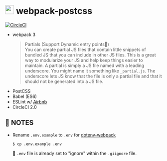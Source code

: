 # <img src="https://github-sect.s3-ap-northeast-1.amazonaws.com/logo.svg" width="28" height="auto"> webpack-postcss
[![CircleCI](https://circleci.com/gh/sectsect/webpack-postcss.svg?style=svg)](https://circleci.com/gh/sectsect/webpack-postcss)

- webpack 3
  > Partials (Support Dynamic entry points:icecream:)   
  You can create partial JS files that contain little snippets of bundled JS that you can include in other JS files. This is a great way to modularize your JS and help keep things easier to maintain. A partial is simply a JS file named with a leading underscore. You might name it something like `_partial.js`. The underscore lets JS know that the file is only a partial file and that it should not be generated into a JS file.
- PostCSS
- Babel (ES6)
- ESLint w/ [Airbnb](https://github.com/airbnb/javascript/tree/master/packages/eslint-config-airbnb)
- CircleCI 2.0

## :bookmark: NOTES
- Rename `.env.example` to `.env` for [dotenv-webpack](https://github.com/mrsteele/dotenv-webpack)
  ```
  $ cp .env.example .env
  ```
  :memo: `.env` file is already set to "ignore" within the `.giignore` file.
